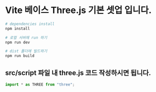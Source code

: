 # Vite 베이스 Three.js 기본 셋업 입니다.


``` bash
# dependencies install
npm install

# 로컬 서버에 run 하기
npm run dev

# dist 폴더에 빌드하기
npm run build
```

## src/script 파일 내 three.js 코드 작성하시면 됩니다.

``` javascript I'm A tab
import * as THREE from "three";

```
